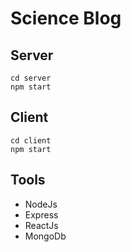 # Science Blog

## Server
```
cd server
npm start
```

## Client
```
cd client
npm start
```

## Tools
- NodeJs
- Express
- ReactJs
- MongoDb